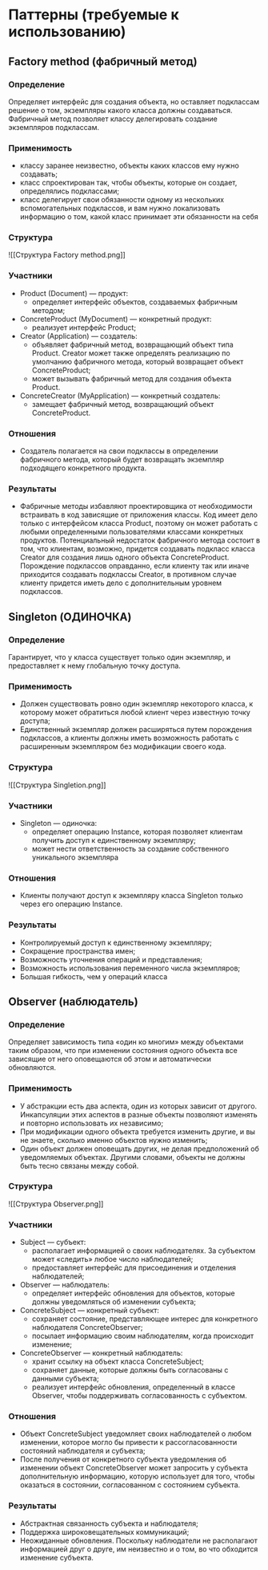 # Паттерны (требуемые к использованию)
## **Factory method (фабричный метод)**
### Определение
Определяет интерфейс для создания объекта, но оставляет подклассам решение о том, экземпляры какого класса должны создаваться. Фабричный метод позволяет классу делегировать создание экземпляров подклассам.
### Применимость
* классу заранее неизвестно, объекты каких классов ему нужно создавать; 
* класс спроектирован так, чтобы объекты, которые он создает, определялись подклассами;
* класс делегирует свои обязанности одному из нескольких вспомогательных подклассов, и вам нужно локализовать информацию о том, какой класс принимает эти обязанности на себя
### Структура
![[Структура Factory method.png]]

### Участники
* Product (Document) — продукт:
	* определяет интерфейс объектов, создаваемых фабричным методом;
* ConcreteProduct (MyDocument) — конкретный продукт:
	* реализует интерфейс Product;
* Creator (Application) — создатель:
	* объявляет фабричный метод, возвращающий объект типа Product. Creator может также определять реализацию по умолчанию фабричного метода, который возвращает объект ConcreteProduct;
	* может вызывать фабричный метод для создания объекта Product.
* ConcreteCreator (MyApplication) — конкретный создатель:
	* замещает фабричный метод, возвращающий объект СoncreteProduct.

### Отношения
* Создатель полагается на свои подклассы в определении фабричного метода, который будет возвращать экземпляр подходящего конкретного продукта.
### Результаты
* Фабричные методы избавляют проектировщика от необходимости встраивать в код зависящие от приложения классы. Код имеет дело только с интерфейсом класса Product, поэтому он может работать с любыми определенными пользователями классами конкретных продуктов. Потенциальный недостаток фабричного метода состоит в том, что клиентам, возможно, придется создавать подкласс класса Creator для создания лишь одного объекта ConcreteProduct. Порождение подклассов оправданно, если клиенту так или иначе приходится создавать подклассы Creator, в противном случае клиенту придется иметь дело с дополнительным уровнем подклассов.
## **Singleton (ОДИНОЧКА)**
### Определение
Гарантирует, что у класса существует только один экземпляр, и предоставляет к нему глобальную точку доступа.
### Применимость
* Должен существовать ровно один экземпляр некоторого класса, к которому может обратиться любой клиент через известную точку доступа;
* Единственный экземпляр должен расширяться путем порождения подклассов, а клиенты должны иметь возможность работать с расширенным экземпляром без модификации своего кода.
### Структура
![[Структура Singletion.png]]
### Участники
* Singleton — одиночка:
	* определяет операцию Instance, которая позволяет клиентам получить доступ к единственному экземпляру;
	* может нести ответственность за создание собственного уникального экземпляра
### Отношения
* Клиенты получают доступ к экземпляру класса Singleton только через его операцию Instance.
### Результаты
* Контролируемый доступ к единственному экземпляру;
* Сокращение пространства имен;
* Возможность уточнения операций и представления;
* Возможность использования переменного числа экземпляров;
* Большая гибкость, чем у операций класса
## Observer (наблюдатель)
### Определение
Определяет зависимость типа «один ко многим» между объектами таким образом, что при изменении состояния одного объекта все зависящие от него оповещаются об этом и автоматически обновляются.
### Применимость
* У абстракции есть два аспекта, один из которых зависит от другого. Инкапсуляции этих аспектов в разные объекты позволяют изменять и повторно использовать их независимо;
* При модификации одного объекта требуется изменить другие, и вы не знаете, сколько именно объектов нужно изменить;
* Один объект должен оповещать других, не делая предположений об уведомляемых объектах. Другими словами, объекты не должны быть тесно связаны между собой.
### Структура
![[Структура Observer.png]]
### Участники
* Subject — субъект:
	* располагает информацией о своих наблюдателях. За субъектом может «следить» любое число наблюдателей;
	* предоставляет интерфейс для присоединения и отделения наблюдателей;
* Observer — наблюдатель:
	* определяет интерфейс обновления для объектов, которые должны уведомляться об изменении субъекта;
* ConcreteSubject — конкретный субъект:
	* сохраняет состояние, представляющее интерес для конкретного наблюдателя ConcreteObserver;
	* посылает информацию своим наблюдателям, когда происходит изменение;
* ConcreteObserver — конкретный наблюдатель:
	* хранит ссылку на объект класса ConcreteSubject;
	* сохраняет данные, которые должны быть согласованы с данными субъекта;
	* реализует интерфейс обновления, определенный в классе Observer, чтобы поддерживать согласованность с субъектом.
### Отношения
* Объект ConcreteSubject уведомляет своих наблюдателей о любом изменении, которое могло бы привести к рассогласованности состояний наблюдателя и субъекта;
* После получения от конкретного субъекта уведомления об изменении объект ConcreteObserver может запросить у субъекта дополнительную информацию, которую использует для того, чтобы оказаться в состоянии, согласованном с состоянием субъекта.
### Результаты
* Абстрактная связанность субъекта и наблюдателя;
* Поддержка широковещательных коммуникаций;
* Неожиданные обновления. Поскольку наблюдатели не располагают информацией друг о друге, им неизвестно и о том, во что обходится изменение субъекта.